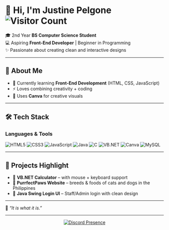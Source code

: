 <!-- Banner -->
# 👋 Hi, I'm Justine Pelgone ![Visitor Count](https://komarev.com/ghpvc/?username=JustinePelgone&label=Profile%20Views&color=0e75b6&style=flat)

🎓 2nd Year **BS Computer Science Student**  
💻 Aspiring **Front-End Developer** | Beginner in Programming  
✨ Passionate about creating clean and interactive designs  

---

## 🚀 About Me  
- 🌱 Currently learning **Front-End Development** (HTML, CSS, JavaScript)  
- ⚡ Loves combining creativity + coding
- 🎨 Uses **Canva** for creative visuals
---

## 🛠️ Tech Stack  
### Languages & Tools  
![HTML5](https://img.shields.io/badge/HTML5-E34F26?style=for-the-badge&logo=html5&logoColor=white)  ![CSS3](https://img.shields.io/badge/CSS3-1572B6?style=for-the-badge&logo=css3&logoColor=white)  ![JavaScript](https://img.shields.io/badge/JavaScript-F7DF1E?style=for-the-badge&logo=javascript&logoColor=black)  ![Java](https://img.shields.io/badge/Java-ED8B00?style=for-the-badge&logo=java&logoColor=white)  ![C](https://img.shields.io/badge/C-00599C?style=for-the-badge&logo=c&logoColor=white)  ![VB.NET](https://img.shields.io/badge/VB.NET-68217A?style=for-the-badge&logo=dotnet&logoColor=white) ![Canva](https://img.shields.io/badge/Canva-00C4CC?style=for-the-badge&logo=canva&logoColor=white) ![MySQL](https://img.shields.io/badge/MySQL-4479A1?style=for-the-badge&logo=mysql&logoColor=white)

---

## 📌 Projects Highlight  
- 🔢 **VB.NET Calculator** – with mouse + keyboard support  
- 🐶 **PurrfectPaws Website** – breeds & foods of cats and dogs in the Philippines  
- 🔐 **Java Swing Login UI** – Staff/Admin login with clean design  

---

💬 *“It is what it is.”*  

---

<div align="center">

[![Discord Presence](https://lanyard.cnrad.dev/api/829284615339900979?bg=37353E&borderRadius=10&hideDecoration=true&idleMessage=%F0%9F%8C%99%20Currently%20AFK%2C%20will%20be%20back%20soon...&theme=dark)](https://discord.com/users/829284615339900979)

</div>



